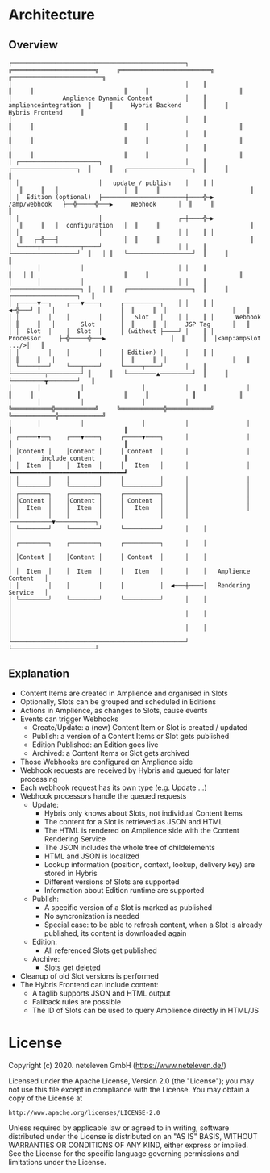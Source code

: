 # Architecture

## Overview

```
┌────────────────────────────────────────────────┐    ╔═══════════════════════╗     ╔═════════════════════════╗     ╔═════════════════════════╗
│                                                │    ║                       ║     ║                         ║     ║                         ║
│              Amplience Dynamic Content         │    ║ amplienceintegration  ║     ║     Hybris Backend      ║     ║     Hybris Frontend     ║
│                                                │    ║                       ║     ║                         ║     ║                         ║
│                                                │    ║                       ║     ║                         ║     ║                         ║
│                                                │    ║                       ║     ║                         ║     ║                         ║
│ ┌──────────────────────┐                       │    ║ ┌──────────────────┐  ║     ║   ┌──────────────────┐  ║     ║                         ║
│ │                      │   update / publish    │    ║ │                  │  ║     ║   │                  │  ║     ║                         ║
│ │  Edition (optional)  ├───────────────────────┼────╬─▶   /amp/webhook   ├──╬─────╬───▶     Webhook      │  ║     ║                         ║
│ │                      │                     ┌─┼────╬─▶                  │  ║     ║   │  configuration   │  ║     ║                         ║
│ │                      │                     │ │    ║ │                  │  ║   ┌─╬───┤                  │  ║     ║                         ║
│ └─────┬───────────┬────┘                     │ │    ║ └──────────────────┘  ║   │ ║   └──────────────────┘  ║     ║                         ║
│       │           │                          │ │    ║                       ║   │ ║                         ║     ║                         ║
│       │           │                          │ │    ║ ┌───────────────────┐ ║   │ ║   ┌──────────────────┐  ║     ║  ┌──────────────────┐   ║
│ ┌─────▼──┐    ┌───▼────┐     ┌──────────┐    │ │    ║ │                   ◀─╬───┘ ║   │                  │  ║     ║  │                  │   ║
│ │        │    │        │     │   Slot   │    │ │    ║ │      Webhook      │ ║     ║   │       Slot       │  ║     ║  │     JSP Tag      │   ║
│ │  Slot  │    │  Slot  │     │ (without ├────┘ │    ║ │     Processor     ├─╬─────╬───▶                  │  ║     ║  │<amp:ampSlot .../>│   ║
│ │        │    │        │     │ Edition) │      │    ║ │                   │ ║     ║   │                  │  ║     ║  │                  │   ║
│ └─────┬──┘    └───┬────┘     └─────┬────┘      │    ║ └─────────┬─────────┘ ║     ║   └────────▲─────────┘  ║     ║  └─────────┳────────┘   ║
│       │           │                │           │    ║           │           ║     ║            ┃            ║     ║            ┃            ║
│       │           │                │           │    ╚═══════════╬═══════════╝     ╚════════════╬════════════╝     ╚════════════╬════════════╝
│       │           │                │           │                │                              ┃                               ┃
│ ┌─────▼──┐    ┌───▼────┐     ┌─────▼────┐      │                │                              ┃                               ┃
│ │Content │    │Content │     │ Content  │      │                │                              ┃        include content        ┃
│ │  Item  │    │  Item  │     │   Item   │      │                │                              ┗━━━━━━━━━━━━━━━━━━━━━━━━━━━━━━━┛
│ │        │    │        │     │          │      │                │
│ └────────┘    └────────┘     └──────────┘      │                │
│ ┌────────┐    ┌────────┐     ┌──────────┐      │                │
│ │Content │    │Content │     │ Content  │      │                │
│ │  Item  │    │  Item  │     │   Item   │      │                │
│ │        │    │        │     │          │      │    ┌───────────▼───────────┐
│ └────────┘    └────────┘     └──────────┘      │    │                       │
│ ┌────────┐    ┌────────┐     ┌──────────┐      │    │                       │
│ │Content │    │Content │     │ Content  │      │    │                       │
│ │  Item  │    │  Item  │     │   Item   │      │    │   Amplience Content   │
│ │        │    │        │     │          │  ◀───┼────│   Rendering Service   │
│ └────────┘    └────────┘     └──────────┘      │    │                       │
│                                                │    │                       │
│                                                │    │                       │
└────────────────────────────────────────────────┘    └───────────────────────┘
```
## Explanation
* Content Items are created in Amplience and organised in Slots
* Optionally, Slots can be grouped and scheduled in Editions
* Actions in Amplience, as changes to Slots, cause events
* Events can trigger Webhooks
	* Create/Update: a (new) Content Item or Slot is created / updated
	* Publish: a version of a Content Items or Slot gets published
	* Edition Published: an Edition goes live
	* Archived: a Content Items or Slot gets archived
* Those Webhooks are configured on Amplience side
* Webhook requests are received by Hybris and queued for later processing
* Each webhook request has its own type (e.g. Update ...)
* Webhook processors handle the queued requests
	* Update:
		* Hybris only knows about Slots, not individual Content Items
		* The content for a Slot is retrieved as JSON and HTML
		* The HTML is rendered on Amplience side with the Content Rendering Service
		* The JSON includes the whole tree of childelements
		* HTML and JSON is localized
		* Lookup information (position, context, lookup, delivery key) are stored in Hybris
		* Different versions of Slots are supported
		* Information about Edition runtime are supported
	* Publish:
		* A specific version of a Slot is marked as published
		* No syncronization is needed
		* Special case: to be able to refresh content, when a Slot is already published, its content is downloaded again
	* Edition:
		* All referenced Slots get published
	* Archive:
		* Slots get deleted
* Cleanup of old Slot versions is performed
* The Hybris Frontend can include content:
	* A taglib supports JSON and HTML output
	* Fallback rules are possible
	* The ID of Slots can be used to query Amplience directly in HTML/JS

# License
Copyright (c) 2020. neteleven GmbH (https://www.neteleven.de/)

Licensed under the Apache License, Version 2.0 (the "License");
you may not use this file except in compliance with the License.
You may obtain a copy of the License at

    http://www.apache.org/licenses/LICENSE-2.0

Unless required by applicable law or agreed to in writing, software
distributed under the License is distributed on an "AS IS" BASIS,
WITHOUT WARRANTIES OR CONDITIONS OF ANY KIND, either express or implied.
See the License for the specific language governing permissions and
limitations under the License.
